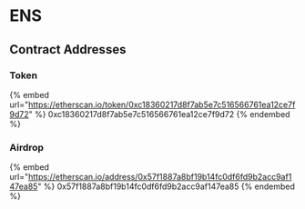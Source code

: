 # ENS

## Contract Addresses

### Token

{% embed url="https://etherscan.io/token/0xc18360217d8f7ab5e7c516566761ea12ce7f9d72" %}
0xc18360217d8f7ab5e7c516566761ea12ce7f9d72
{% endembed %}

### Airdrop

{% embed url="https://etherscan.io/address/0x57f1887a8bf19b14fc0df6fd9b2acc9af147ea85" %}
0x57f1887a8bf19b14fc0df6fd9b2acc9af147ea85
{% endembed %}
